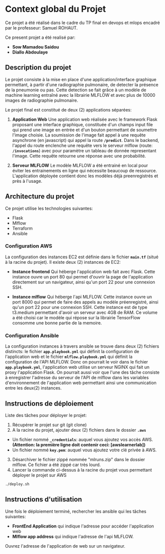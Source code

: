 # Context global du Projet

Ce projet a été réalisé dans le cadre du TP final en devops et mlops encadré par le professeur: Samuel ROHAUT.

Ce present projet a été realisé par:

- **Sow Mamadou Saidou**
- **Diallo Abdoulaye**

## Description du projet

Le projet consiste à la mise en place d'une application/interface graphique permettant, à partir d'une radiographie pulmonaire, de detecter la présence de la pneumonie ou pas.
Cette detection se fait grâce à un modèle de machine learning entraîné avec la librairie MLFLOW et avec plus de 10000 images de radiographie pulmonaire.

Le projet final est constitué de deux (2) applications séparées:

1. **Application Web**
   Une application web réalisée avec le framework Flask proposant une interface graphique, constituée d'un champs input file qui prend une image en entrée et d'un bouton permettant de soumettre l'image choisie. La soumission de l'image fait appel à une requête asynchrone (en javascript) qui appel la route **`/predict`**. Dans le backend, l'appel du route enclenche une requête vers le serveur mlflow (route: **`/invocations`**) avec pour paramètre un tableau de donnée representant l'image. Cette requête retourne une réponse avec une probabilité.

2. **Serveur MLFLOW**
   Le modèle MLFLOW a été entrainé en local pour éviter les entrainements en ligne qui nécessite beaucoup de ressource. L'application déployée contient donc les modèles déjà preenregistrés et près à l'usage.

## Architecture du projet

Ce projet utilise les technologies suivantes:

- Flask
- Mlflow
- Terraform
- Ansible

### Configuration AWS

La configuration des instances EC2 est définie dans le fichier **`main.tf`** (situé à la racine du projet).
Il existe deux (2) instances de EC2:

- **Instance frontend**
  Qui héberge l'application web fait avec Flask. Cette instance ouvre un port 80 qui permet d'ouvrir la page de l'application directement sur un navigateur, ainsi qu'un port 22 pour une connexion SSH.

- **Instance mlflow**
  Qui héberge l'api MLFLOW. Cette instance ouvre un port 8000 qui permet de faire des appels au modèle préenregistré, ainsi qu'un port 22 pour une connexion SSH.
  Cette instance est de type t3.medium permettant d'avoir un serveur avec 4GB de RAM. Ce volume a été choisi car le modèle qui répose sur la librairie TensorFlow consomme une bonne partie de la memoire.

### Configuration Ansible

La configuration instances à travers ansible se trouve dans deux (2) fichiers distincts: le fichier **`app.playbook.yml`** qui définit la configuration de l'application web et le fichier **`mlflow.playbook.yml`** qui définit la configuration de l'API MLFLOW.
Donc on pourrait le voir dans le fichier **`app.playbook.yml`**, l'application web utilise un serveur NGINX qui fait un proxy l'application Flask.
On pourrait aussi voir que l'une des tâche consiste à enregistrer l'adresse du serveur de l'API de mlflow dans les variables d'environnement de l'application web permettant ainsi une communication entre les deux(2) instances.

## Instructions de déploiement

Liste des tâches pour déployer le projet:

1. Récupérer le projet sur git (git clone)
2. A la racine du projet, ajouter deux (2) fichiers dans le dossier **`.aws`**

- Un fichier nommé **`_credentials`**: auquel vous ajoutez vos accès AWS. **(Attention: la première ligne doit contenir ceci: [awslearnerlab])**
- Un fichier nommé **`key.pem`**: auquel vous ajoutez votre clé privée à AWS.

3. Désarchiver le fichier zippé nommée "mlruns.zip" dans le dossier mlflow. Ce fichier a été zippé car très lourd.
4. Lancer la commande ci-dessus à la racine du projet vous permettant déployer le projet sur AWS

```bash
./deploy.sh
```

## Instructions d'utilisation

Une fois le déploiement terminé, rechercher les ansible qui les tâches suivantes:

- **FrontEnd Application** qui indique l'adresse pour accéder l'application web
- **Mlflow app address** qui indique l'adresse de l'api MLFLOW.

Ouvrez l'adresse de l'application de web sur un navigateur.
